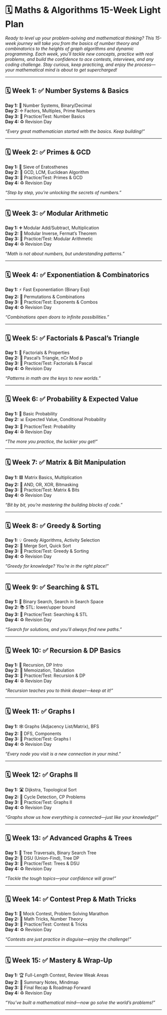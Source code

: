 # 🗓️ **Maths & Algorithms 15-Week Light Plan**

_Ready to level up your problem-solving and mathematical thinking? This 15-week journey will take you from the basics of number theory and combinatorics to the heights of graph algorithms and dynamic programming. Each week, you'll tackle new concepts, practice with real problems, and build the confidence to ace contests, interviews, and any coding challenge. Stay curious, keep practicing, and enjoy the process—your mathematical mind is about to get supercharged!_

---

## 🗓️ **Week 1: ✅ Number Systems & Basics**
**Day 1:** 🔢 Number Systems, Binary/Decimal  
**Day 2:** ➗ Factors, Multiples, Prime Numbers  
**Day 3:** 📝 Practice/Test: Number Basics  
**Day 4:** ♻️ Revision Day

*“Every great mathematician started with the basics. Keep building!”*

---

## 🗓️ **Week 2: ✅ Primes & GCD**
**Day 1:** 🧮 Sieve of Eratosthenes  
**Day 2:** 📐 GCD, LCM, Euclidean Algorithm  
**Day 3:** 📝 Practice/Test: Primes & GCD  
**Day 4:** ♻️ Revision Day

*“Step by step, you’re unlocking the secrets of numbers.”*

---

## 🗓️ **Week 3: ✅ Modular Arithmetic**
**Day 1:** ➕ Modular Add/Subtract, Multiplication  
**Day 2:** 🔄 Modular Inverse, Fermat’s Theorem  
**Day 3:** 📝 Practice/Test: Modular Arithmetic  
**Day 4:** ♻️ Revision Day

*“Math is not about numbers, but understanding patterns.”*

---

## 🗓️ **Week 4: ✅ Exponentiation & Combinatorics**
**Day 1:** ⚡ Fast Exponentiation (Binary Exp)  
**Day 2:** 🔢 Permutations & Combinations  
**Day 3:** 📝 Practice/Test: Exponents & Combos  
**Day 4:** ♻️ Revision Day

*“Combinations open doors to infinite possibilities.”*

---

## 🗓️ **Week 5: ✅ Factorials & Pascal’s Triangle**
**Day 1:** 🧮 Factorials & Properties  
**Day 2:** 🔺 Pascal’s Triangle, nCr Mod p  
**Day 3:** 📝 Practice/Test: Factorials & Pascal  
**Day 4:** ♻️ Revision Day

*“Patterns in math are the keys to new worlds.”*

---

## 🗓️ **Week 6: ✅ Probability & Expected Value**
**Day 1:** 🎲 Basic Probability  
**Day 2:** 📊 Expected Value, Conditional Probability  
**Day 3:** 📝 Practice/Test: Probability  
**Day 4:** ♻️ Revision Day

*“The more you practice, the luckier you get!”*

---

## 🗓️ **Week 7: ✅ Matrix & Bit Manipulation**
**Day 1:** 🟩 Matrix Basics, Multiplication  
**Day 2:** 🔣 AND, OR, XOR, Bitmasking  
**Day 3:** 📝 Practice/Test: Matrix & Bits  
**Day 4:** ♻️ Revision Day

*“Bit by bit, you’re mastering the building blocks of code.”*

---

## 🗓️ **Week 8: ✅ Greedy & Sorting**
**Day 1:** 💡 Greedy Algorithms, Activity Selection  
**Day 2:** 🔀 Merge Sort, Quick Sort  
**Day 3:** 📝 Practice/Test: Greedy & Sorting  
**Day 4:** ♻️ Revision Day

*“Greedy for knowledge? You’re in the right place!”*

---

## 🗓️ **Week 9: ✅ Searching & STL**
**Day 1:** 🔎 Binary Search, Search in Search Space  
**Day 2:** 📚 STL: lower/upper bound  
**Day 3:** 📝 Practice/Test: Searching & STL  
**Day 4:** ♻️ Revision Day

*“Search for solutions, and you’ll always find new paths.”*

---

## 🗓️ **Week 10: ✅ Recursion & DP Basics**
**Day 1:** 🔄 Recursion, DP Intro  
**Day 2:** 🧠 Memoization, Tabulation  
**Day 3:** 📝 Practice/Test: Recursion & DP  
**Day 4:** ♻️ Revision Day

*“Recursion teaches you to think deeper—keep at it!”*

---

## 🗓️ **Week 11: ✅ Graphs I**
**Day 1:** 🕸️ Graphs (Adjacency List/Matrix), BFS  
**Day 2:** 🔄 DFS, Components  
**Day 3:** 📝 Practice/Test: Graphs I  
**Day 4:** ♻️ Revision Day

*“Every node you visit is a new connection in your mind.”*

---

## 🗓️ **Week 12: ✅ Graphs II**
**Day 1:** 🛣️ Dijkstra, Topological Sort  
**Day 2:** 🔄 Cycle Detection, CP Problems  
**Day 3:** 📝 Practice/Test: Graphs II  
**Day 4:** ♻️ Revision Day

*“Graphs show us how everything is connected—just like your knowledge!”*

---

## 🗓️ **Week 13: ✅ Advanced Graphs & Trees**
**Day 1:** 🌳 Tree Traversals, Binary Search Tree  
**Day 2:** 🔗 DSU (Union-Find), Tree DP  
**Day 3:** 📝 Practice/Test: Trees & DSU  
**Day 4:** ♻️ Revision Day

*“Tackle the tough topics—your confidence will grow!”*

---

## 🗓️ **Week 14: ✅ Contest Prep & Math Tricks**
**Day 1:** 🏁 Mock Contest, Problem Solving Marathon  
**Day 2:** 🧮 Math Tricks, Number Theory  
**Day 3:** 📝 Practice/Test: Contest & Tricks  
**Day 4:** ♻️ Revision Day

*“Contests are just practice in disguise—enjoy the challenge!”*

---

## 🗓️ **Week 15: ✅ Mastery & Wrap-Up**
**Day 1:** 🏆 Full-Length Contest, Review Weak Areas  
**Day 2:** 📝 Summary Notes, Mindmap  
**Day 3:** 🏁 Final Recap & Roadmap Forward  
**Day 4:** ♻️ Revision Day

*“You’ve built a mathematical mind—now go solve the world’s problems!”*

---
